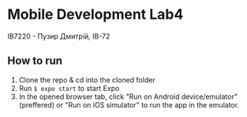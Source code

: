 # Mobile Development Lab4

ІВ7220 - Пузир Дмитрій, ІВ-72

## How to run

1. Clone the repo & cd into the cloned folder
2. Run `$ expo start` to start Expo
3. In the opened browser tab, click "Run on Android device/emulator" (preffered) or "Run on iOS simulator" to run the app in the emulator.
